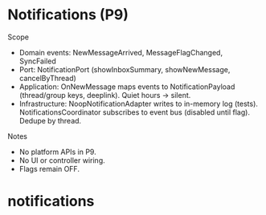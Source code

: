 # Notifications (P9)

Scope
- Domain events: NewMessageArrived, MessageFlagChanged, SyncFailed
- Port: NotificationPort (showInboxSummary, showNewMessage, cancelByThread)
- Application: OnNewMessage maps events to NotificationPayload (thread/group keys, deeplink). Quiet hours -> silent.
- Infrastructure: NoopNotificationAdapter writes to in-memory log (tests). NotificationsCoordinator subscribes to event bus (disabled until flag). Dedupe by thread.

Notes
- No platform APIs in P9.
- No UI or controller wiring.
- Flags remain OFF.

# notifications

